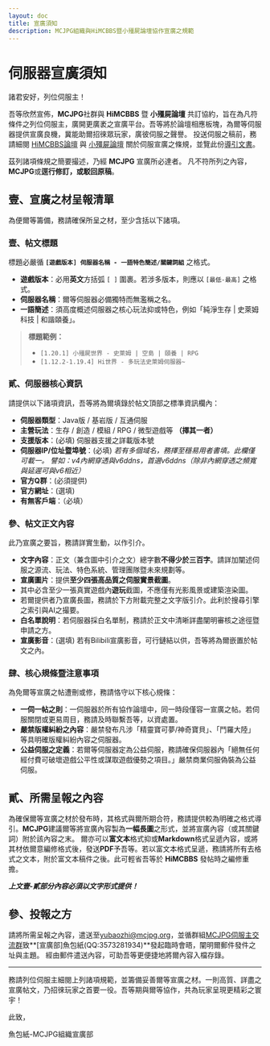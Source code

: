 ```yaml
---
layout: doc
title: 宣廣須知
description: MCJPG組織與HiMCBBS暨小殭屍論壇協作宣廣之規範
---
```

# 伺服器宣廣須知
諸君安好，列位伺服主！

吾等欣然宣佈，**MCJPG**社群與 **HiMCBBS** 暨 **小殭屍論壇** 共訂協約，旨在為凡符條件之列位伺服主，廣開更廣袤之宣廣平台。吾等將於論壇相應板塊，為爾等伺服器提供宣廣良機，冀能助爾招徠眾玩家，廣彼伺服之聲譽。
投送伺服之稿前，務請細閱 [HiMCBBS論壇](https://www.himcbbs.com/threads/94) 與 [小殭屍論壇](https:///www.zitbbs.com/forum.php?mod=viewthread&tid=1454&extra=page%3D1) 關於伺服宣廣之條規，並覽此份[導引文書](https://www.minebbs.com/threads/minebbs.4448/)。

茲列諸項條規之簡要撮述，乃經 **MCJPG** 宣廣所必達者。
凡不符所列之內容，**MCJPG**或**逕行修訂，或駁回原稿**。

## 壹、宣廣之材呈報清單

為便爾等籌備，務請確保所呈之材，至少含括以下諸項。

### 壹、帖文標題

標題必嚴循 **`[遊戲版本] 伺服器名稱 - 一語特色簡述/關鍵詞組`** 之格式。

*   **遊戲版本**：必用**英文**方括弧 `[ ]` 圍裹。若涉多版本，則應以 `[最低-最高]` 之格式。
*   **伺服器名稱**：爾等伺服器必備獨特而無濫稱之名。
*   **一語簡述**：須高度概述伺服器之核心玩法抑或特色，例如「純淨生存 | 史萊姆科技 | 和諧頤養」。

> **標題範例：**
>
> *   `[1.20.1] 小殭屍世界 - 史萊姆 | 空島 | 頤養 | RPG`
> *   `[1.12.2-1.19.4] Hi世界 - 多玩法史萊姆伺服器~`

### 貳、伺服器核心資訊

請提供以下諸項資訊，吾等將為爾填錄於帖文頂部之標準資訊欄內：

*   **伺服器類型**：Java版 / 基岩版 / 互通伺服
*   **主營玩法**：生存 / 創造 / 模組 / RPG / 微型遊戲等 **（擇其一者）**
*   **支援版本**：(必填) 伺服器支援之詳載版本號
*   **伺服器IP/位址暨埠號**：(必填)
  *若有多個域名，務擇至穩易用者書填。此欄僅可載一。
  譬如：v4內網穿透與v6ddns，首選v6ddns（除非內網穿透之頻寬與延遲可與v6相近）*
*   **官方Q群**：(必須提供)
*   **官方網址**：(選填)
*   **有無客戶端**：（必填）

### 參、帖文正文內容

此乃宣廣之要旨，務請詳實生動，以作引介。

*   **文字內容**：正文（兼含圖中引介之文）總字數**不得少於三百字**。請詳加闡述伺服之源流、玩法、特色系統、管理團隊暨未來規劃等。
*   **宣廣圖片**：提供**至少四張高品質之伺服實景截圖**。
  *   其中必含至少一張真實遊戲內**遊玩**截圖，不應僅有光影風景或建築渲染圖。
  *   若爾提供者乃宣廣長圖，務請於下方附載完整之文字版引介。此利於搜尋引擎之索引與AI之撮要。
*   **白名單說明**：若伺服器採白名單制，務請於正文中清晰詳盡闡明審核之途徑暨申請之方。
*   **宣廣影音**：(選填) 若有Bilibili宣廣影音，可行鏈結以供，吾等將為爾嵌置於帖文之內。

### 肆、核心規條暨注意事項

為免爾等宣廣之帖遭刪或修，務請恪守以下核心規條：

*   **一伺一帖之則**：一伺服器於所有協作論壇中，同一時段僅容一宣廣之帖。若伺服關閉或更易周目，務請及時聯繫吾等，以資處置。
*   **嚴禁版權糾紛之內容**：嚴禁發布凡涉「精靈寶可夢/神奇寶貝」、「鬥羅大陸」等具明確版權糾紛內容之伺服器。
*   **公益伺服之定義**：若爾等伺服器定為公益伺服，務請確保伺服器內「絕無任何經付費可破壞遊戲公平性或謀取遊戲優勢之項目。」嚴禁商業伺服偽裝為公益伺服。

## 貳、所需呈報之內容

為確保爾等宣廣之材於發布時，其格式與爾所期合符，務請提供較為明確之格式導引。**MCJPG**建議爾等將宣廣內容製為**一幅長圖**之形式，並將宣廣內容（或其關鍵詞）附於該內容之末。
爾亦可以**富文本**格式抑或**Markdown**格式呈遞內容，或將其材依爾意編修格式後，發送**PDF**予吾等。若以富文本格式呈遞，務請將所有去格式之文本，附於富文本稿件之後。此可輕省吾等於 **HiMCBBS** 發帖時之編修重擔。

***上文壹-貳部分內容必須以文字形式提供！***

## 參、投報之方

請將所需呈報之內容，遣送至[yubaozhi@mcjpg.org](mailto:yubaozhi@mcjpg.org)，並循群組[MCJPG伺服主交流群](https://qm.qq.com/q/UGErfSeiYy)致**[宣廣部]魚包紙(QQ:3573281934)**發起臨時會晤，闡明爾郵件發件之址與主題。
經由郵件遣送內容，可助吾等更便捷地將爾內容入檔存錄。

---

務請列位伺服主細閱上列諸項規範，並籌備妥善爾等宣廣之材。一則高質、詳盡之宣廣帖文，乃招徠玩家之首要一役。吾等期與爾等協作，共為玩家呈現更精彩之寰宇！

此致，

魚包紙-MCJPG組織宣廣部